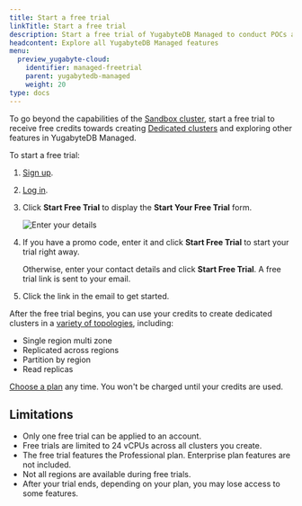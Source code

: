 ```yaml
---
title: Start a free trial
linkTitle: Start a free trial
description: Start a free trial of YugabyteDB Managed to conduct POCs and performance testing.
headcontent: Explore all YugabyteDB Managed features
menu:
  preview_yugabyte-cloud:
    identifier: managed-freetrial
    parent: yugabytedb-managed
    weight: 20
type: docs
---
```


To go beyond the capabilities of the [Sandbox cluster](../cloud-basics/create-clusters/create-clusters-free/), start a free trial to receive free credits towards creating [Dedicated clusters](../cloud-basics/) and exploring other features in YugabyteDB Managed.

To start a free trial:

1. [Sign up](https://cloud.yugabyte.com/signup?utm_medium=direct&utm_source=docs&utm_campaign=YBM_signup).
1. [Log in](https://cloud.yugabyte.com/login).
1. Click **Start Free Trial** to display the **Start Your Free Trial** form.

    ![Enter your details](/images/yb-cloud/managed-trial-2.png)

1. If you have a promo code, enter it and click **Start Free Trial** to start your trial right away.

    Otherwise, enter your contact details and click **Start Free Trial**. A free trial link is sent to your email.

1. Click the link in the email to get started.

After the free trial begins, you can use your credits to create dedicated clusters in a [variety of topologies](../cloud-basics/create-clusters-topology/), including:

- Single region multi zone
- Replicated across regions
- Partition by region
- Read replicas

[Choose a plan](https://www.yugabyte.com/yugabyte-cloud-standard-price-list/) any time. You won't be charged until your credits are used.

## Limitations

- Only one free trial can be applied to an account.
- Free trials are limited to 24 vCPUs across all clusters you create.
- The free trial features the Professional plan. Enterprise plan features are not included.
- Not all regions are available during free trials.
- After your trial ends, depending on your plan, you may lose access to some features.

